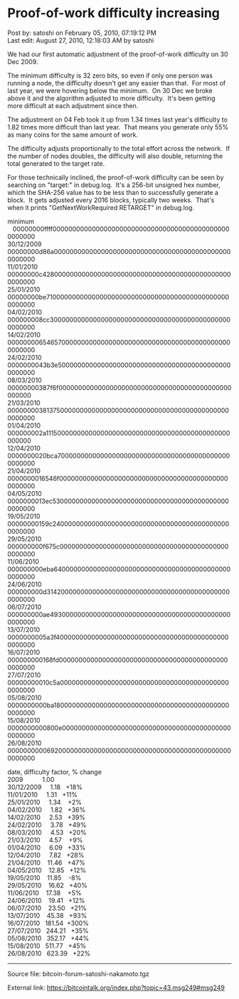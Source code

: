 # Proof-of-work difficulty increasing

Post by: satoshi on February 05, 2010, 07:19:12 PM<br />
Last edit: August 27, 2010, 12:18:03 AM by satoshi

We had our first automatic adjustment of the proof-of-work difficulty on 30 Dec 2009.

The minimum difficulty is 32 zero bits, so even if only one person was running a node, the difficulty doesn't get any easier than that. &nbsp;For most of last year, we were hovering below the minimum. &nbsp;On 30 Dec we broke above it and the algorithm adjusted to more difficulty. &nbsp;It's been getting more difficult at each adjustment since then.

The adjustment on 04 Feb took it up from 1.34 times last year's difficulty to 1.82 times more difficult than last year. &nbsp;That means you generate only 55% as many coins for the same amount of work.

The difficulty adjusts proportionally to the total effort across the network. &nbsp;If the number of nodes doubles, the difficulty will also double, returning the total generated to the target rate.

For those technically inclined, the proof-of-work difficulty can be seen by searching on "target:" in debug.log. &nbsp;It's a 256-bit unsigned hex number, which the SHA-256 value has to be less than to successfully generate a block. &nbsp;It gets adjusted every 2016 blocks, typically two weeks. &nbsp;That's when it prints "GetNextWorkRequired RETARGET" in debug.log.

minimum &nbsp;&nbsp;&nbsp;00000000ffff0000000000000000000000000000000000000000000000000000<br />
30/12/2009 00000000d86a0000000000000000000000000000000000000000000000000000<br />
11/01/2010 00000000c4280000000000000000000000000000000000000000000000000000<br />
25/01/2010 00000000be710000000000000000000000000000000000000000000000000000<br />
04/02/2010 000000008cc30000000000000000000000000000000000000000000000000000<br />
14/02/2010 0000000065465700000000000000000000000000000000000000000000000000<br />
24/02/2010 0000000043b3e500000000000000000000000000000000000000000000000000<br />
08/03/2010 00000000387f6f00000000000000000000000000000000000000000000000000<br />
21/03/2010 0000000038137500000000000000000000000000000000000000000000000000<br />
01/04/2010 000000002a111500000000000000000000000000000000000000000000000000<br />
12/04/2010 0000000020bca700000000000000000000000000000000000000000000000000<br />
21/04/2010 0000000016546f00000000000000000000000000000000000000000000000000<br />
04/05/2010 0000000013ec5300000000000000000000000000000000000000000000000000<br />
19/05/2010 00000000159c2400000000000000000000000000000000000000000000000000<br />
29/05/2010 000000000f675c00000000000000000000000000000000000000000000000000<br />
11/06/2010 000000000eba6400000000000000000000000000000000000000000000000000<br />
24/06/2010 000000000d314200000000000000000000000000000000000000000000000000<br />
06/07/2010 000000000ae49300000000000000000000000000000000000000000000000000<br />
13/07/2010 0000000005a3f400000000000000000000000000000000000000000000000000<br />
16/07/2010 000000000168fd00000000000000000000000000000000000000000000000000<br />
27/07/2010 00000000010c5a00000000000000000000000000000000000000000000000000<br />
05/08/2010 0000000000ba1800000000000000000000000000000000000000000000000000<br />
15/08/2010 0000000000800e00000000000000000000000000000000000000000000000000<br />
26/08/2010 0000000000692000000000000000000000000000000000000000000000000000

date, difficulty factor, % change<br />
2009 &nbsp;&nbsp;&nbsp;&nbsp;&nbsp;&nbsp;&nbsp;&nbsp;&nbsp;&nbsp;1.00<br />
30/12/2009 &nbsp;&nbsp;&nbsp;&nbsp;1.18 &nbsp;&nbsp;+18%<br />
11/01/2010 &nbsp;&nbsp;&nbsp;&nbsp;1.31 &nbsp;&nbsp;+11%<br />
25/01/2010 &nbsp;&nbsp;&nbsp;&nbsp;1.34 &nbsp;&nbsp;&nbsp;+2%<br />
04/02/2010 &nbsp;&nbsp;&nbsp;&nbsp;1.82 &nbsp;&nbsp;+36%<br />
14/02/2010 &nbsp;&nbsp;&nbsp;&nbsp;2.53 &nbsp;&nbsp;+39%<br />
24/02/2010 &nbsp;&nbsp;&nbsp;&nbsp;3.78 &nbsp;&nbsp;+49%<br />
08/03/2010 &nbsp;&nbsp;&nbsp;&nbsp;4.53 &nbsp;&nbsp;+20%<br />
21/03/2010 &nbsp;&nbsp;&nbsp;&nbsp;4.57 &nbsp;&nbsp;&nbsp;+9%<br />
01/04/2010 &nbsp;&nbsp;&nbsp;&nbsp;6.09 &nbsp;&nbsp;+33%<br />
12/04/2010 &nbsp;&nbsp;&nbsp;&nbsp;7.82 &nbsp;&nbsp;+28%<br />
21/04/2010 &nbsp;&nbsp;&nbsp;11.46 &nbsp;&nbsp;+47%<br />
04/05/2010 &nbsp;&nbsp;&nbsp;12.85 &nbsp;&nbsp;+12%<br />
19/05/2010 &nbsp;&nbsp;&nbsp;11.85 &nbsp;&nbsp;&nbsp;-8%<br />
29/05/2010 &nbsp;&nbsp;&nbsp;16.62 &nbsp;&nbsp;+40%<br />
11/06/2010 &nbsp;&nbsp;&nbsp;17.38 &nbsp;&nbsp;&nbsp;+5%<br />
24/06/2010 &nbsp;&nbsp;&nbsp;19.41 &nbsp;&nbsp;+12%<br />
06/07/2010 &nbsp;&nbsp;&nbsp;23.50 &nbsp;&nbsp;+21%<br />
13/07/2010 &nbsp;&nbsp;&nbsp;45.38 &nbsp;&nbsp;+93%<br />
16/07/2010 &nbsp;&nbsp;181.54 &nbsp;+300%<br />
27/07/2010 &nbsp;&nbsp;244.21 &nbsp;&nbsp;+35%<br />
05/08/2010 &nbsp;&nbsp;352.17 &nbsp;&nbsp;+44%<br />
15/08/2010 &nbsp;&nbsp;511.77 &nbsp;&nbsp;+45%<br />
26/08/2010 &nbsp;&nbsp;623.39 &nbsp;&nbsp;+22%

---

Source file: bitcoin-forum-satoshi-nakamoto.tgz

External link: https://bitcointalk.org/index.php?topic=43.msg249#msg249
